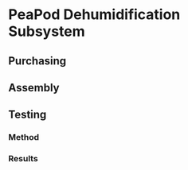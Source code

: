 # PeaPod Dehumidification Subsystem

## Purchasing

## Assembly

## Testing

### Method

### Results